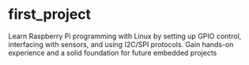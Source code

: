 # first_project
Learn Raspberry Pi programming with Linux by setting up GPIO control, interfacing with sensors, and using I2C/SPI protocols. Gain hands-on experience and a solid foundation for future embedded projects
